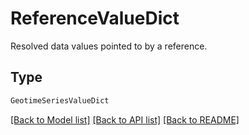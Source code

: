 # ReferenceValueDict

Resolved data values pointed to by a reference.

## Type
```python
GeotimeSeriesValueDict
```


[[Back to Model list]](../../README.md#documentation-for-models) [[Back to API list]](../../README.md#documentation-for-api-endpoints) [[Back to README]](../../README.md)
